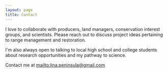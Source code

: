 ```yaml
---
layout: page
title: Contact
---
```

I love to collaborate with producers, land managers, conservation interest groups, and scientists. Please reach out to discuss project ideas pertaining to range management and restoration.

I'm also always open to talking to local high school and college students about research opportunities and my pathway to science.

Contact me at <mailto:lina.peninsula@gmail.com>